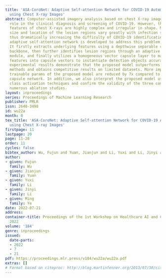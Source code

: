 ```yaml
---
title: 'ASA-CoroNet: Adaptive Self-attention Network for COVID-19 Automated Diagnosis
  using Chest X-ray Images'
abstract: Computer-assisted imagery analysis based on chest X-ray images plays a crucial
  role in the clinical diagnosis and screening of COVID-19. However, the radiographic
  features of chest X-rays are highly complex and irregular in shape. Moreover, the
  size and location of the lesion regions vary greatly with infection stages and patients,
  thus dramatically increasing the difficulty of COVID-19 identification. A lightweight
  adaptive self-attention network is developed to address this problem, namely ASA-CoroNet.
  It firstly extracts underlying features using a depthwise separable convolution-based
  backbone, then further identifies lesion regions through an adaptive self-attentive
  module, and finally utilizes a homogeneous vector capsule layer to map the obtained
  features into capsule vectors to instantiate detection objects accurately. Extensive
  experimental results demonstrate that the proposed model outperforms the state-of-the-art
  methods and obtains competitive results on limited datasets. More importantly, the
  trainable params of the proposed model are reduced by 7x compared to the state-of-the-art
  capsule network. In addition, we also interpret the proposed model using different
  class activation techniques and confirm the validity of the three components through
  numerous ablation studies.
layout: inproceedings
series: Proceedings of Machine Learning Research
publisher: PMLR
issn: 2640-3498
id: wu22a
month: 0
tex_title: 'ASA-CoroNet: Adaptive Self-attention Network for COVID-19 Automated Diagnosis
  using Chest X-ray Images'
firstpage: 11
lastpage: 20
page: 11-20
order: 11
cycles: false
bibtex_author: Wu, Fujun and Yuan, Jianjun and Li, Yuxi and Li, Jinyi and Ye, Ming
author:
- given: Fujun
  family: Wu
- given: Jianjun
  family: Yuan
- given: Yuxi
  family: Li
- given: Jinyi
  family: Li
- given: Ming
  family: Ye
date: 2022-07-21
address:
container-title: Proceedings of the 1st Workshop on Healthcare AI and COVID-19, ICML
  2022
volume: '184'
genre: inproceedings
issued:
  date-parts:
  - 2022
  - 7
  - 21
pdf: https://proceedings.mlr.press/v184/wu22a/wu22a.pdf
extras: []
# Format based on citeproc: http://blog.martinfenner.org/2013/07/30/citeproc-yaml-for-bibliographies/
---
```

